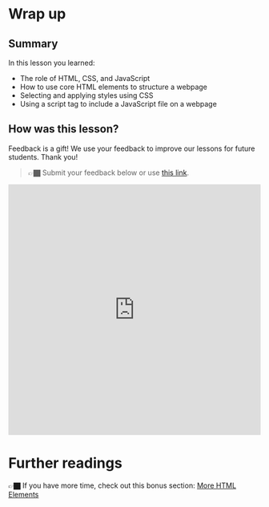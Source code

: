 # Wrap up

## Summary

In this lesson you learned:

- The role of HTML, CSS, and JavaScript
- How to use core HTML elements to structure a webpage
- Selecting and applying styles using CSS
- Using a script tag to include a JavaScript file on a webpage

## How was this lesson?

Feedback is a gift! We use your feedback to improve our lessons for future students. Thank you!

<!-- TODO: Update form -->

> 👉🏿 Submit your feedback  below or use [this link](https://docs.google.com/forms/d/e/1FAIpQLSe5TtDfkuzDwTo4aH0cPZ_O2HOaYJF46BF1jkBvmjBJ9dyo-Q/viewform).


<div style="width:100%;height:500px;"><iframe src="https://docs.google.com/forms/d/e/1FAIpQLSe5TtDfkuzDwTo4aH0cPZ_O2HOaYJF46BF1jkBvmjBJ9dyo-Q/viewform?usp=send_form&embed=true" frameborder="0" sandbox="allow-scripts allow-popups allow-top-navigation-by-user-activation allow-forms allow-same-origin" allowfullscreen="" style="width: 100%; height: 100%; border-radius: 1px; pointer-events: auto; background-color: white;"></iframe></div>

# Further readings

<aside>

👉🏿 If you have more time, check out this bonus section: [More HTML Elements](bonus-more-html-elements.md)

</aside>
